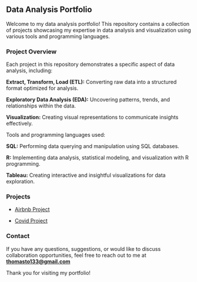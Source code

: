 ## Data Analysis Portfolio
Welcome to my data analysis portfolio! 
This repository contains a collection of projects showcasing my expertise in data analysis and visualization using various tools and programming languages.

### Project Overview
Each project in this repository demonstrates a specific aspect of data analysis, including:

**Extract, Transform, Load (ETL):** Converting raw data into a structured format optimized for analysis.

**Exploratory Data Analysis (EDA):** Uncovering patterns, trends, and relationships within the data.

**Visualization:** Creating visual representations to communicate insights effectively.


Tools and programming languages used:

**SQL:** Performing data querying and manipulation using SQL databases.

**R:** Implementing data analysis, statistical modeling, and visualization with R programming.

**Tableau:** Creating interactive and insightful visualizations for data exploration.

### Projects
- [Airbnb Project](https://github.com/TSWT133/Data-Analysis-Projects/tree/main/Airbnb%20Project)

- [Covid Project](https://github.com/TSWT133/Data-Analysis-Projects/tree/main/Covid%20Project)
  

### Contact
If you have any questions, suggestions, or would like to discuss collaboration opportunities, feel free to reach out to me at **thomasto133@gmail.com**

Thank you for visiting my portfolio!

